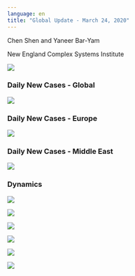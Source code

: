 ```yaml
---
language: en
title: "Global Update - March 24, 2020"
---
```


Chen Shen and Yaneer Bar-Yam

New England Complex Systems Institute

![](/media/5e7aa40d3be82f1b5dc1a43c_Main%20figure%203_24.PNG)

### Daily New Cases - Global

![](/media/5e7aa41b7091cca2a12d3b02_Intl_3_24.png)

### Daily New Cases - Europe

![](/media/5e7aa429f7fce92bf8fc13a7_Intl_3_24a.png)

### Daily New Cases - Middle East

![](/media/5e7aa43928532fdb2ae28fdc_Intl_3_24b.png)

### Dynamics

![](/media/5e7aa5a804c533d5395d6e3e_EU_3_24.png)

![](/media/5e7aa5b410466d055e41e42e_ME_3_24.png)

![](/media/5e7aa5bdea9fe7291b44cd92_SA_3_24.png)

![](/media/5e7aa5cd13e0cf2cae301fa1_Global_3_24.png)

![](/media/5e7aa5d6f64c1a03f708238d_Germany_3_24.png)

![](/media/5e7aa5e1ade3346cad4ed447_Italy_3_24.png)
